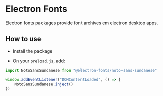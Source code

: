 # Electron Fonts

Electron fonts packages provide font archives em electron desktop apps.

## How to use

* Install the package

* On your `preload.js`, add:

```ts
import NotoSansSundanese from "@electron-fonts/noto-sans-sundanese"

window.addEventListener("DOMContentLoaded", () => {
    NotoSansSundanese.inject()
})
```